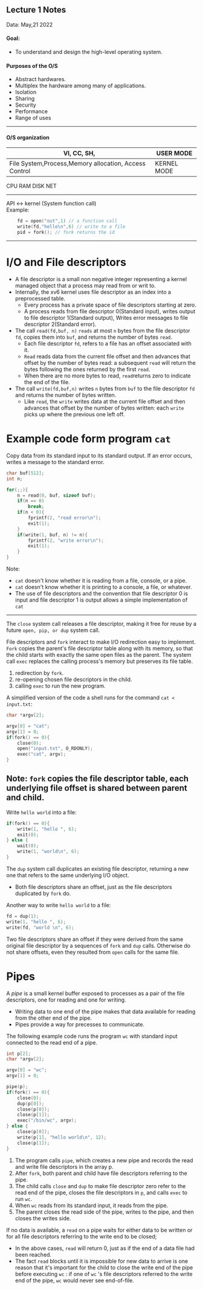 ## Lecture 1 Notes
Data: May,21 2022
#### Goal: 
 * To understand and design the high-level operating system.
 
#### Purposes of the O/S
 * Abstract hardwares.
 * Multiplex the hardware among many of applications.
 * Isolation
 * Sharing
 * Security
 * Performance
 * Range of uses
----
 #### O/S organization
 
|Vl, CC, SH,    |USER MODE|
|---|---|
| File System,Process,Memory allocation, Access Control |KERNEL MODE|   

CPU RAM DISK NET  

-----
API <-> kernel (System function call)  
Example:
```C++
    fd = open("out",1) // a function call
    write(fd,"hello\n",6) // write to a file
    pid = fork(); // fork returns the id
```
 ----

 # I/O and File descriptors
 * A file descriptor is a small non negative integer representing a kernel managed object that a process may read from or writ to.
 * Internally, the xv6 kernel uses file descriptor as an index into a preprocessed table.
    * Every process has a private space of file descriptors starting at zero.
    * A process reads from file descriptor 0(Standard input), writes output to file descriptor 1(Standard output), Writes error messages to file descriptor 2(Standard error). 
* The call `read(fd,buf, n)` `reads` at most `n` bytes from the file descriptor `fd`, copies them into `buf`, and returns the number of bytes `read`.
    * Each file descriptor `fd`, refers to a file has an offset associated with it.
    * `Read` reads data from the current file offset and then advances that offset by the number of bytes read: a subsequent `read` will return the bytes following the ones returned by the first `read`.
    * When there are no more bytes to read, `read`returns zero to indicate the end of the file.
* The call `write(fd,buf,n)` writes `n` bytes from `buf` to the file descriptor `fd` and returns the number of bytes written.
    * Like `read`, the `write` writes data at the current file offset and then advances that offset by the number of bytes written: each `write ` picks up where the previous one left off.

# Example code form program `cat`
Copy data from its standard input to its standard output. If an error occurs, writes a message to the standard error.

```C
char buf[512];
int n;

for(;;){
    n = read(0, buf, sizeof buf);
    if(n == 0)
        break;
    if(n < 0){
        fprintf(2, "read error\n");
        exit(1);
    }
    if(write(1, buf, n) != n){
        fprintf(2, "write error\n");
        exit(1);
    }
}
```
Note: 
* `cat` doesn't know whether it is reading from a file, console, or a pipe.
* `cat` doesn't know whether it is printing to a console, a file, or whatever.
* The use of file descriptors and the convention that file descriptor 0 is input and file descriptor 1 is output allows a simple implementation of `cat`

------
The `close` system call releases a file descriptor, making it free for reuse by a future `open, pip, or dup` system call.

File descriptors and `fork` interact to make I/O redirection easy to implement.
`Fork` copies the parent's file descriptor table along with its memory, so that the child starts with exactly the same open files as the parent. The system call ` exec ` replaces the calling process's memory but preserves its file table.   
1) redirection by `fork`.
2) re-opening chosen file descriptors in the child.
3) calling `exec` to run the new program.

A simplified version of the code a shell runs for the command `cat < input.txt`:  
```C
char *argv[2];

argv[0] = "cat";
argv[1] = 0;
if(fork() == 0){
    close(0);
    open("input.txt", O_RDONLY);
    exec("cat", argv);
}
```  
Note: `fork` copies the file descriptor table, each underlying file offset is shared between parent and child.
------

Write `hello world` into a file: 
```c
if(fork() == 0){
    write(1, "hello ", 6);
    exit(0);
} else {
    wait(0);
    write(1, "world\n", 6);
}
```

The `dup` system call duplicates an existing file descriptor, returning a new one that refers to the same underlying I/O object.  
* Both file descriptors share an offset, just as the file descriptors duplicated by `fork` do.

Another way to write `hello world` to a file: 
```c
fd = dup(1);
write(1, "hello ", 6);
write(fd, "world \n", 6);
```
Two file descriptors share an offset if they were derived from the same original file descriptor by a sequences of `fork` and `dup` calls. Otherwise do not share offsets, even they resulted from `open` calls for the same file.

# Pipes 
A *pipe* is a small kernel buffer exposed to processes as a pair of the file descriptors, one for reading and one for writing. 
* Writing data to one end of the pipe makes that data available for reading from the other end of the pipe.
* Pipes provide a way for precesses to communicate.  

The following example code runs the program `wc` with standard input connected to the read end of a pipe.

```c
int p[2];
char *argv[2];

argv[0] = "wc";
argv[1] = 0;

pipe(p);
if(fork() == 0){
    close(0);
    dup(p[0]);
    close(p[0]);
    close(p[1]);
    exec("/bin/wc", argv);
} else {
    close(p[0]);
    write(p[1], "hello world\n", 12);
    close(p[1]);
}
```
1) The program calls `pipe`, which creates a new pipe and records the read and write file descriptors in the array p. 
2) After `fork`, both parent and child have file descriptors referring to the pipe. 
3) The child calls `close` and `dup` to make file descriptor zero refer to the read end of the pipe, closes the file descriptors in `p`, and calls `exec` to run `wc`.
4) When `wc` reads from its standard input, it reads from the pipe. 
5) The parent closes the read side of the pipe, writes to the pipe, and then closes the writes side.

If no data is available, a `read` on a pipe waits for either data to be written or for all file descriptors referring to the write end to be closed;
* In the above cases, `read` will return 0, just as if the end of a data file had been reached.
* The fact `read` blocks until it is impossible for new data to arrive is one reason that it's important for the child to close the write end of the pipe before executing `wc` : if one of `wc` 's file descriptors referred to the write end of the pipe, `wc` would never see end-of-file.

